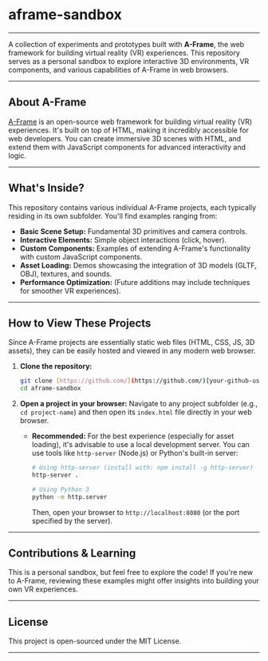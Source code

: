 # aframe-sandbox

---

A collection of experiments and prototypes built with **A-Frame**, the web framework for building virtual reality (VR) experiences. This repository serves as a personal sandbox to explore interactive 3D environments, VR components, and various capabilities of A-Frame in web browsers.

---

## About A-Frame

[A-Frame](https://aframe.io/) is an open-source web framework for building virtual reality (VR) experiences. It's built on top of HTML, making it incredibly accessible for web developers. You can create immersive 3D scenes with HTML, and extend them with JavaScript components for advanced interactivity and logic.

---

## What's Inside?

This repository contains various individual A-Frame projects, each typically residing in its own subfolder. You'll find examples ranging from:

* **Basic Scene Setup:** Fundamental 3D primitives and camera controls.
* **Interactive Elements:** Simple object interactions (click, hover).
* **Custom Components:** Examples of extending A-Frame's functionality with custom JavaScript components.
* **Asset Loading:** Demos showcasing the integration of 3D models (GLTF, OBJ), textures, and sounds.
* **Performance Optimization:** (Future additions may include techniques for smoother VR experiences).

---

## How to View These Projects

Since A-Frame projects are essentially static web files (HTML, CSS, JS, 3D assets), they can be easily hosted and viewed in any modern web browser.

1.  **Clone the repository:**
    ```bash
    git clone [https://github.com/](https://github.com/)[your-github-username]/aframe-sandbox.git
    cd aframe-sandbox
    ```
2.  **Open a project in your browser:**
    Navigate to any project subfolder (e.g., `cd project-name`) and then open its `index.html` file directly in your web browser.

    * **Recommended:** For the best experience (especially for asset loading), it's advisable to use a local development server. You can use tools like `http-server` (Node.js) or Python's built-in server:
        ```bash
        # Using http-server (install with: npm install -g http-server)
        http-server .

        # Using Python 3
        python -m http.server
        ```
        Then, open your browser to `http://localhost:8080` (or the port specified by the server).

---

## Contributions & Learning

This is a personal sandbox, but feel free to explore the code! If you're new to A-Frame, reviewing these examples might offer insights into building your own VR experiences.

---

## License

This project is open-sourced under the MIT License.

---